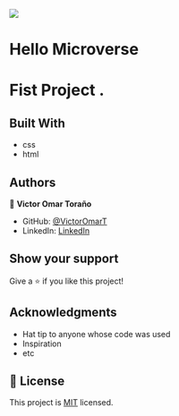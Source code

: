 
 ![](https://img.shields.io/badge/Microverse-blueviolet)

# Hello Microverse

# Fist Project .

## Built With

- css
- html



## Authors

👤 **Victor Omar Toraño**

- GitHub: [@VictorOmarT](https://github.com/VictorOmarT)
- LinkedIn: [LinkedIn](https://www.linkedin.com/in/victoromartm/)




## Show your support

Give a ⭐️ if you like this project!

## Acknowledgments

- Hat tip to anyone whose code was used
- Inspiration
- etc

## 📝 License

This project is [MIT](./MIT.md) licensed.



